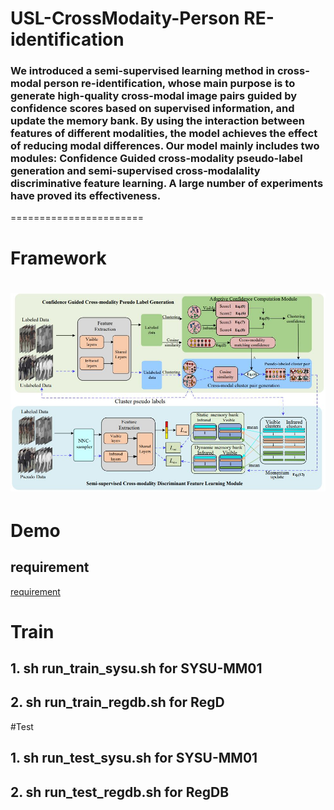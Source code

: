 # USL-CrossModaity-Person RE-identification
### We introduced a semi-supervised learning method in cross-modal person re-identification, whose main purpose is to generate high-quality cross-modal image pairs guided by confidence scores based on supervised information, and update the memory bank. By using the interaction between features of different modalities, the model achieves the effect of reducing modal differences. Our model mainly includes two modules: Confidence Guided cross-modality pseudo-label generation and semi-supervised cross-modalality discriminative feature learning. A large number of experiments have proved its effectiveness.
=======================
# Framework
![fig.JPEG](./fig1.JPEG)
=======================
# Demo
## requirement
[requirement](./requirement.txt)
# Train
## 1. sh run_train_sysu.sh for SYSU-MM01  
## 2. sh run_train_regdb.sh for RegD

#Test 
## 1. sh run_test_sysu.sh for SYSU-MM01
## 2. sh run_test_regdb.sh for RegDB

